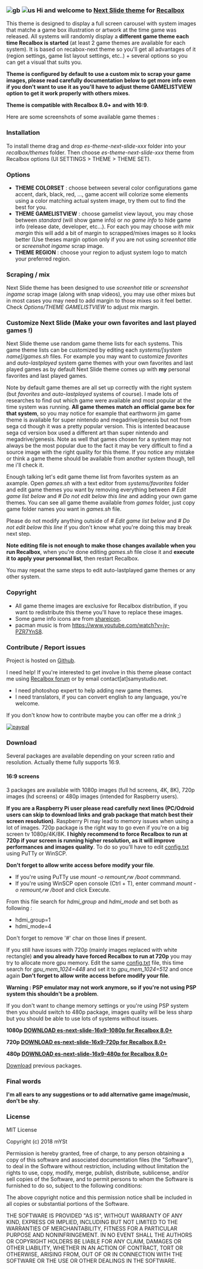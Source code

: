 ### ![gb](https://flagcdn.com/24x18/gb.png) ![us](https://flagcdn.com/24x18/us.png) Hi and welcome to [Next Slide theme](https://samystudio.github.io/es-theme-next-slide/) for [Recalbox](https://www.recalbox.com/)
This theme is designed to display a full screen carousel with system images that matche a game box illustration or artwork at the time game was released. All systems will randomly display a **different game theme each time Recalbox is started** (at least 2 game themes are available for each system).
It is based on recabox-next theme so you'll get all advantages of it (region settings, game list layout settings, etc..) + several options so you can get a visual that suits you. 

**Theme is configured by default to use a custom mix to scrap your game images, please read carefully documentation below to get more info even if you don't want to use it as you'll have to adjust theme GAMELISTVIEW option to get it work properly with others mixes**.

**Theme is compatible with Recalbox 8.0+ and with 16:9**.

Here are some screenshots of some available game themes :


### Installation
To install theme drag and drop *es-theme-next-slide-xxx* folder into your *recalbox/themes* folder. Then choose *es-theme-next-slide-xxx* theme from Recalbox options (UI SETTINGS > THEME > THEME SET).


### Options
- **THEME COLORSET** : choose between several color configurations game accent, dark, black, red, ..., game accent will colorize some elements using a color matching actual system image, try them out to find the best for you.
- **THEME GAMELISTVIEW** : choose gamelist view layout, you may chose between *standard* (will show game info) or *no game info* to hide game info (release date, developer, etc...). For each you may choose *with mix margin* this will add a bit of margin to scrapped/mixes images so it looks better (Use theses margin option only if you are not using *screenhot title* or *screenshot ingame* scrap image.
- **THEME REGION** : choose your region to adjust system logo to match your preferred region.


### Scraping / mix
Next Slide theme has been designed to use *screenhot title* or *screenshot ingame* scrap image (along with snap videos), you may use other mixes but in most cases you may need to add margin to those mixes so it feel better. Check *Options/THEME GAMELISTVIEW* to adjust mix margin.


### Customize Next Slide (Make your own favorites and last played games !)
Next Slide theme use random game theme lists for each systems. This game theme lists can be customized by editing each *systems/[system name]/games.sh* files. For example you may want to customize *favorites* and *auto-lastplayed* system game themes with your own favorites and last played games as by default Next Slide theme comes up with **my** personal favorites and last played games.

Note by default game themes are all set up correctly with the right system (but *favorites* and *auto-lastplayed* systems of course). I made lots of researches to find out which game were available and most popular at the time system was running. **All game themes match an official game box for that system**, so you may notice for example that earthworm jim game theme is available for super nintendo and megadrive/genesis but not from sega cd though it was a pretty popular version. This is intented beacause sega cd version box used a different art than super nintendo and megadrive/genesis. Note as well that games chosen for a system may not always be the most popular due to the fact it may be very difficult to find a source image with the right quality for this theme. If you notice any mistake or think a game theme should be available from another system though, tell me i'll check it.

Enough talking let's edit game theme list from favorites system as an axample. Open *games.sh* with a text editor from *systems/favorites* folder and edit game themes you want by removing everything between *# Edit game list below* and *# Do not edit below this line* and adding your own game themes. You can see all game theme available from *games* folder, just copy game folder names you want in *games.sh* file.

Please do not modify anything outside of *# Edit game list below* and *# Do not edit below this line* if you don't know what you're doing this may break next step.

**Note editing file is not enough to make those changes available when you run Recalbox**, when you're done editing *games.sh* file close it and **execute it to apply your personnal list**, then restart Recalbox.

You may repeat the same steps to edit auto-lastplayed game themes or any other system.


### Copyright
- All game theme images are exclusive for Recalbox distribution, if you want to redistribute this theme you'll have to replace these images.
- Some game info icons are from [shareicon](https://www.shareicon.net).
- pacman music is from https://www.youtube.com/watch?v=jy-PZR7YnS8.


### Contribute / Report issues
Project is hosted on [Github](https://github.com/SamYStudiO/es-theme-next-slide).

I need help!
If you're interested to get involve in this theme please contact me using [Recalbox forum](https://forum.recalbox.com/topic/16064/recalbox-6-1-snap-videos-custom-mix-next-pixel-theme/359) or by email contact[at]samystudio.net.
 - I need photoshop expert to help adding new game themes.
 - I need translators, if you can convert english to any language, you're welcome.
 
If you don't know how to contribute maybe you can offer me a drink ;)

[![paypal](https://www.paypalobjects.com/en_US/i/btn/btn_donateCC_LG.gif)](https://www.paypal.com/cgi-bin/webscr?cmd=_s-xclick&hosted_button_id=GZTG62E8M467W&source=url)


### Download
Several packages are available depending on your screen ratio and resolution. Actually theme fully supports 16:9.

#### 16:9 screens
3 packages are available with 1080p images (full hd screens, 4K, 8K), 720p images (hd screens) or 480p images (intended for Raspberry users).

**If you are a Raspberry Pi user please read carefully next lines (PC/Odroid users can skip to download links and grab package that match best their screen resolution)**.
Raspberry Pi may lead to memory issues when using a lot of images. 720p package is the right way to go even if you're on a big screen tv 1080p/4K/8K. **I highly recommend to force Recalbox to run at 720p if your screen is running higher resolution, as it will improve performances and images quality**. To do so you'll have to edit [config.txt](https://github.com/recalbox/recalbox-os/wiki/Edit-the-config.txt-file-(EN)) using PuTTy or WinSCP.

**Don't forget to allow write access before modify your file**.
- If you're using PuTTy use *mount -o remount,rw /boot* commmand.
- If you're using WinSCP open console (Ctrl + T), enter command *mount -o remount,rw /boot* and click Execute.

From this file search for *hdmi_group* and *hdmi_mode* and set both as following :
- hdmi_group=1
- hdmi_mode=4

Don't forget to remove '#' char on those lines if present.

If you still have issues with 720p (mainly images replaced with white rectangle) **and you already have forced Recalbox to run at 720p** you may try to allocate more gpu memory. Edit the same [config.txt](https://github.com/recalbox/recalbox-os/wiki/Edit-the-config.txt-file-(EN)) file, this time search for *gpu_mem_1024=448* and set it to *gpu_mem_1024=512* and once again **Don't forget to allow write access before modify your file**.

**Warning : PSP emulator may not work anymore, so if you're not using PSP system this shouldn't be a problem**.

If you don't want to change memory settings or you're using PSP system then you should switch to 480p package, images quality will be less sharp but you should be able to use lots of systems without issues.

**1080p [DOWNLOAD es-next-slide-16x9-1080p for Recalbox 8.0+](https://github.com/SamYStudiO/es-theme-next-slide/releases/download/v1.0/es-theme-next-slide-16x9-1080p.zip)**

**720p [DOWNLOAD es-next-slide-16x9-720p for Recalbox 8.0+](https://github.com/SamYStudiO/es-theme-next-slide/releases/download/v1.0/es-theme-next-slide-16x9-720p.zip)**

**480p [DOWNLOAD es-next-slide-16x9-480p for Recalbox 8.0+](https://github.com/SamYStudiO/es-theme-next-slide/releases/download/v1.0/es-theme-next-slide-16x9-480p.zip)**

[Download](https://github.com/SamYStudiO/es-theme-next-slide/releases) previous packages.


### Final words
**I'm all ears to any suggestions or to add alternative game image/music, don't be shy**.


### License
MIT License

Copyright (c) 2018 mYSt

Permission is hereby granted, free of charge, to any person obtaining a copy
of this software and associated documentation files (the "Software"), to deal
in the Software without restriction, including without limitation the rights
to use, copy, modify, merge, publish, distribute, sublicense, and/or sell
copies of the Software, and to permit persons to whom the Software is
furnished to do so, subject to the following conditions:

The above copyright notice and this permission notice shall be included in all
copies or substantial portions of the Software.

THE SOFTWARE IS PROVIDED "AS IS", WITHOUT WARRANTY OF ANY KIND, EXPRESS OR
IMPLIED, INCLUDING BUT NOT LIMITED TO THE WARRANTIES OF MERCHANTABILITY,
FITNESS FOR A PARTICULAR PURPOSE AND NONINFRINGEMENT. IN NO EVENT SHALL THE
AUTHORS OR COPYRIGHT HOLDERS BE LIABLE FOR ANY CLAIM, DAMAGES OR OTHER
LIABILITY, WHETHER IN AN ACTION OF CONTRACT, TORT OR OTHERWISE, ARISING FROM,
OUT OF OR IN CONNECTION WITH THE SOFTWARE OR THE USE OR OTHER DEALINGS IN THE
SOFTWARE.


